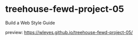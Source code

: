 # treehouse-fewd-project-05
Build a Web Style Guide

preview: https://wleyes.github.io/treehouse-fewd-project-05/
